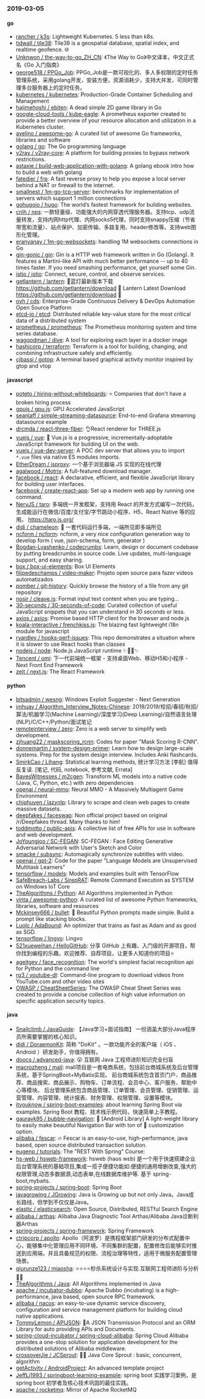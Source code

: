 ### 2019-03-05

#### go
* [rancher / k3s](https://github.com/rancher/k3s): Lightweight Kubernetes. 5 less than k8s.
* [tidwall / tile38](https://github.com/tidwall/tile38): Tile38 is a geospatial database, spatial index, and realtime geofence. 🌐
* [Unknwon / the-way-to-go_ZH_CN](https://github.com/Unknwon/the-way-to-go_ZH_CN): 《The Way to Go》中文译本，中文正式名《Go 入门指南》
* [george518 / PPGo_Job](https://github.com/george518/PPGo_Job): PPGo_Job是一款可视化的、多人多权限的定时任务管理系统，采用golang开发，安装方便，资源消耗少，支持大并发，可同时管理多台服务器上的定时任务。
* [kubernetes / kubernetes](https://github.com/kubernetes/kubernetes): Production-Grade Container Scheduling and Management
* [hajimehoshi / ebiten](https://github.com/hajimehoshi/ebiten): A dead simple 2D game library in Go
* [google-cloud-tools / kube-eagle](https://github.com/google-cloud-tools/kube-eagle): A prometheus exporter created to provide a better overview of your resource allocation and utilization in a Kubernetes cluster.
* [avelino / awesome-go](https://github.com/avelino/awesome-go): A curated list of awesome Go frameworks, libraries and software
* [golang / go](https://github.com/golang/go): The Go programming language
* [v2ray / v2ray-core](https://github.com/v2ray/v2ray-core): A platform for building proxies to bypass network restrictions.
* [astaxie / build-web-application-with-golang](https://github.com/astaxie/build-web-application-with-golang): A golang ebook intro how to build a web with golang
* [fatedier / frp](https://github.com/fatedier/frp): A fast reverse proxy to help you expose a local server behind a NAT or firewall to the internet.
* [smallnest / 1m-go-tcp-server](https://github.com/smallnest/1m-go-tcp-server): benchmarks for implementation of servers which support 1 million connections
* [gohugoio / hugo](https://github.com/gohugoio/hugo): The world’s fastest framework for building websites.
* [cnlh / nps](https://github.com/cnlh/nps): 一款轻量级、功能强大的内网穿透代理服务器。支持tcp、udp流量转发，支持内网http代理、内网socks5代理，同时支持snappy压缩（节省带宽和流量）、站点保护、加密传输、多路复用、header修改等。支持web图形化管理。
* [eranyanay / 1m-go-websockets](https://github.com/eranyanay/1m-go-websockets): handling 1M websockets connections in Go
* [gin-gonic / gin](https://github.com/gin-gonic/gin): Gin is a HTTP web framework written in Go (Golang). It features a Martini-like API with much better performance -- up to 40 times faster. If you need smashing performance, get yourself some Gin.
* [istio / istio](https://github.com/istio/istio): Connect, secure, control, and observe services.
* [getlantern / lantern](https://github.com/getlantern/lantern): 🔴蓝灯最新版本下载 https://github.com/getlantern/download 🔴 Lantern Latest Download https://github.com/getlantern/download 🔴
* [ovh / cds](https://github.com/ovh/cds): Enterprise-Grade Continuous Delivery & DevOps Automation Open Source Platform
* [etcd-io / etcd](https://github.com/etcd-io/etcd): Distributed reliable key-value store for the most critical data of a distributed system
* [prometheus / prometheus](https://github.com/prometheus/prometheus): The Prometheus monitoring system and time series database.
* [wagoodman / dive](https://github.com/wagoodman/dive): A tool for exploring each layer in a docker image
* [hashicorp / terraform](https://github.com/hashicorp/terraform): Terraform is a tool for building, changing, and combining infrastructure safely and efficiently.
* [cjbassi / gotop](https://github.com/cjbassi/gotop): A terminal based graphical activity monitor inspired by gtop and vtop

#### javascript
* [poteto / hiring-without-whiteboards](https://github.com/poteto/hiring-without-whiteboards): ⭐️ Companies that don't have a broken hiring process
* [gpujs / gpu.js](https://github.com/gpujs/gpu.js): GPU Accelerated JavaScript
* [seanlaff / simple-streaming-datasource](https://github.com/seanlaff/simple-streaming-datasource): End-to-end Grafana streaming datasource example
* [drcmda / react-three-fiber](https://github.com/drcmda/react-three-fiber): 👌React renderer for THREE.js
* [vuejs / vue](https://github.com/vuejs/vue): 🖖 Vue.js is a progressive, incrementally-adoptable JavaScript framework for building UI on the web.
* [vuejs / vue-dev-server](https://github.com/vuejs/vue-dev-server): A POC dev server that allows you to import `*.vue` files via native ES modules imports.
* [EtherDream / jsproxy](https://github.com/EtherDream/jsproxy): 一个基于浏览器端 JS 实现的在线代理
* [agalwood / Motrix](https://github.com/agalwood/Motrix): A full-featured download manager.
* [facebook / react](https://github.com/facebook/react): A declarative, efficient, and flexible JavaScript library for building user interfaces.
* [facebook / create-react-app](https://github.com/facebook/create-react-app): Set up a modern web app by running one command.
* [NervJS / taro](https://github.com/NervJS/taro): 多端统一开发框架，支持用 React 的开发方式编写一次代码，生成能运行在微信/百度/支付宝/字节跳动小程序、H5、React Native 等的应用。 https://taro.js.org/
* [didi / chameleon](https://github.com/didi/chameleon): 🦎 一套代码运行多端，一端所见即多端所见
* [ncform / ncform](https://github.com/ncform/ncform): ncform, a very nice configuration generation way to develop form ( vue, json-schema, form, generator )
* [Bogdan-Lyashenko / codecrumbs](https://github.com/Bogdan-Lyashenko/codecrumbs): Learn, design or document codebase by putting breadcrumbs in source code. Live updates, multi-language support, and easy sharing.
* [box / box-ui-elements](https://github.com/box/box-ui-elements): Box UI Elements
* [filipedeschamps / video-maker](https://github.com/filipedeschamps/video-maker): Projeto open source para fazer vídeos automatizados
* [pomber / git-history](https://github.com/pomber/git-history): Quickly browse the history of a file from any git repository
* [nosir / cleave.js](https://github.com/nosir/cleave.js): Format input text content when you are typing...
* [30-seconds / 30-seconds-of-code](https://github.com/30-seconds/30-seconds-of-code): Curated collection of useful JavaScript snippets that you can understand in 30 seconds or less.
* [axios / axios](https://github.com/axios/axios): Promise based HTTP client for the browser and node.js
* [koala-interactive / frenchkiss.js](https://github.com/koala-interactive/frenchkiss.js): The blazing fast lightweight i18n module for javascript
* [ryardley / hooks-perf-issues](https://github.com/ryardley/hooks-perf-issues): This repo demonstrates a situation where it is slower to use React hooks than classes
* [nodejs / node](https://github.com/nodejs/node): Node.js JavaScript runtime ✨🐢🚀✨
* [Tencent / omi](https://github.com/Tencent/omi): 下一代前端统一框架 - 支持桌面Web、移动H5和小程序 - Next Front End Framework
* [zeit / next.js](https://github.com/zeit/next.js): The React Framework

#### python
* [bitsadmin / wesng](https://github.com/bitsadmin/wesng): Windows Exploit Suggester - Next Generation
* [imhuay / Algorithm_Interview_Notes-Chinese](https://github.com/imhuay/Algorithm_Interview_Notes-Chinese): 2018/2019/校招/春招/秋招/算法/机器学习(Machine Learning)/深度学习(Deep Learning)/自然语言处理(NLP)/C/C++/Python/面试笔记
* [remoteinterview / zero](https://github.com/remoteinterview/zero): Zero is a web server to simplify web development.
* [zjhuang22 / maskscoring_rcnn](https://github.com/zjhuang22/maskscoring_rcnn): Codes for paper "Mask Scoring R-CNN".
* [donnemartin / system-design-primer](https://github.com/donnemartin/system-design-primer): Learn how to design large-scale systems. Prep for the system design interview. Includes Anki flashcards.
* [SmirkCao / Lihang](https://github.com/SmirkCao/Lihang): Statistical learning methods, 统计学习方法 [李航] 值得反复读. [笔记, 代码, notebook, 参考文献, Errata]
* [BayesWitnesses / m2cgen](https://github.com/BayesWitnesses/m2cgen): Transform ML models into a native code (Java, C, Python, etc.) with zero dependencies
* [openai / neural-mmo](https://github.com/openai/neural-mmo): Neural MMO - A Massively Multiagent Game Environment
* [chiphuyen / lazynlp](https://github.com/chiphuyen/lazynlp): Library to scrape and clean web pages to create massive datasets.
* [deepfakes / faceswap](https://github.com/deepfakes/faceswap): Non official project based on original /r/Deepfakes thread. Many thanks to him!
* [toddmotto / public-apis](https://github.com/toddmotto/public-apis): A collective list of free APIs for use in software and web development.
* [JoYoungjoo / SC-FEGAN](https://github.com/JoYoungjoo/SC-FEGAN): SC-FEGAN : Face Editing Generative Adversarial Network with User's Sketch and Color
* [smacke / subsync](https://github.com/smacke/subsync): Automagically synchronize subtitles with video.
* [openai / gpt-2](https://github.com/openai/gpt-2): Code for the paper "Language Models are Unsupervised Multitask Learners"
* [tensorflow / models](https://github.com/tensorflow/models): Models and examples built with TensorFlow
* [SafeBreach-Labs / SirepRAT](https://github.com/SafeBreach-Labs/SirepRAT): Remote Command Execution as SYSTEM on Windows IoT Core
* [TheAlgorithms / Python](https://github.com/TheAlgorithms/Python): All Algorithms implemented in Python
* [vinta / awesome-python](https://github.com/vinta/awesome-python): A curated list of awesome Python frameworks, libraries, software and resources
* [Mckinsey666 / bullet](https://github.com/Mckinsey666/bullet): 🚅 Beautiful Python prompts made simple. Build a prompt like stacking blocks.
* [Luolc / AdaBound](https://github.com/Luolc/AdaBound): An optimizer that trains as fast as Adam and as good as SGD.
* [tensorflow / lingvo](https://github.com/tensorflow/lingvo): Lingvo
* [521xueweihan / HelloGitHub](https://github.com/521xueweihan/HelloGitHub): 分享 GitHub 上有趣、入门级的开源项目，帮你找到编程的乐趣。欢迎推荐、自荐项目，让更多人知道你的项目⭐️
* [ageitgey / face_recognition](https://github.com/ageitgey/face_recognition): The world's simplest facial recognition api for Python and the command line
* [rg3 / youtube-dl](https://github.com/rg3/youtube-dl): Command-line program to download videos from YouTube.com and other video sites
* [OWASP / CheatSheetSeries](https://github.com/OWASP/CheatSheetSeries): The OWASP Cheat Sheet Series was created to provide a concise collection of high value information on specific application security topics.

#### java
* [Snailclimb / JavaGuide](https://github.com/Snailclimb/JavaGuide): 【Java学习+面试指南】 一份涵盖大部分Java程序员所需要掌握的核心知识。
* [didi / DoraemonKit](https://github.com/didi/DoraemonKit): 简称 "DoKit" 。一款功能齐全的客户端（ iOS 、Android ）研发助手，你值得拥有。
* [doocs / advanced-java](https://github.com/doocs/advanced-java): 😮 互联网 Java 工程师进阶知识完全扫盲
* [macrozheng / mall](https://github.com/macrozheng/mall): mall项目是一套电商系统，包括前台商城系统及后台管理系统，基于SpringBoot+MyBatis实现。 前台商城系统包含首页门户、商品推荐、商品搜索、商品展示、购物车、订单流程、会员中心、客户服务、帮助中心等模块。 后台管理系统包含商品管理、订单管理、会员管理、促销管理、运营管理、内容管理、统计报表、财务管理、权限管理、设置等模块。
* [ityouknow / spring-boot-examples](https://github.com/ityouknow/spring-boot-examples): about learning Spring Boot via examples. Spring Boot 教程、技术栈示例代码，快速简单上手教程。
* [gauravk95 / bubble-navigation](https://github.com/gauravk95/bubble-navigation): 🎉 [Android Library] A light-weight library to easily make beautiful Navigation Bar with ton of 🎨 customization option.
* [alibaba / fescar](https://github.com/alibaba/fescar): 🔥 Fescar is an easy-to-use, high-performance, java based, open source distributed transaction solution.
* [eugenp / tutorials](https://github.com/eugenp/tutorials): The "REST With Spring" Course:
* [hs-web / hsweb-framework](https://github.com/hs-web/hsweb-framework): hsweb (haʊs wɛb) 是一个用于快速搭建企业后台管理系统的基础项目,集成一揽子便捷功能如:便捷的通用增删改查,强大的权限管理,动态多数据源,动态表单,在线数据库维护等. 基于 spring-boot,mybaits.
* [spring-projects / spring-boot](https://github.com/spring-projects/spring-boot): Spring Boot
* [javagrowing / JGrowing](https://github.com/javagrowing/JGrowing): Java is Growing up but not only Java。Java成长路线，但学到不仅仅是Java。
* [elastic / elasticsearch](https://github.com/elastic/elasticsearch): Open Source, Distributed, RESTful Search Engine
* [alibaba / arthas](https://github.com/alibaba/arthas): Alibaba Java Diagnostic Tool Arthas/Alibaba Java诊断利器Arthas
* [spring-projects / spring-framework](https://github.com/spring-projects/spring-framework): Spring Framework
* [ctripcorp / apollo](https://github.com/ctripcorp/apollo): Apollo（阿波罗）是携程框架部门研发的分布式配置中心，能够集中化管理应用不同环境、不同集群的配置，配置修改后能够实时推送到应用端，并且具备规范的权限、流程治理等特性，适用于微服务配置管理场景。
* [qiurunze123 / miaosha](https://github.com/qiurunze123/miaosha): ⭐⭐⭐⭐秒杀系统设计与实现.互联网工程师进阶与分析🙋🐓
* [TheAlgorithms / Java](https://github.com/TheAlgorithms/Java): All Algorithms implemented in Java
* [apache / incubator-dubbo](https://github.com/apache/incubator-dubbo): Apache Dubbo (incubating) is a high-performance, java based, open source RPC framework.
* [alibaba / nacos](https://github.com/alibaba/nacos): an easy-to-use dynamic service discovery, configuration and service management platform for building cloud native applications.
* [TommyLemon / APIJSON](https://github.com/TommyLemon/APIJSON): 🚀A JSON Transmission Protocol and an ORM Library for auto providing APIs and Documents.
* [spring-cloud-incubator / spring-cloud-alibaba](https://github.com/spring-cloud-incubator/spring-cloud-alibaba): Spring Cloud Alibaba provides a one-stop solution for application development for the distributed solutions of Alibaba middleware.
* [crossoverJie / JCSprout](https://github.com/crossoverJie/JCSprout): 👨‍🎓 Java Core Sprout : basic, concurrent, algorithm
* [getActivity / AndroidProject](https://github.com/getActivity/AndroidProject): An advanced template project
* [JeffLi1993 / springboot-learning-example](https://github.com/JeffLi1993/springboot-learning-example): spring boot 实践学习案例，是 spring boot 初学者及核心技术巩固的最佳实践。
* [apache / rocketmq](https://github.com/apache/rocketmq): Mirror of Apache RocketMQ
